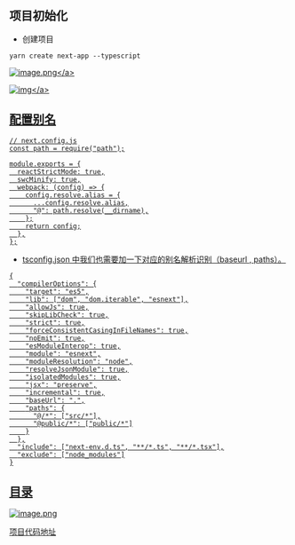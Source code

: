 ## 项目初始化

- 创建项目

```
yarn create next-app --typescript
```

<a data-fancybox title="image.png" href="https://p6-juejin.byteimg.com/tos-cn-i-k3u1fbpfcp/00ba41a41f184c9c9fc09c6e148f9653~tplv-k3u1fbpfcp-watermark.image?">![image.png](https://p6-juejin.byteimg.com/tos-cn-i-k3u1fbpfcp/00ba41a41f184c9c9fc09c6e148f9653~tplv-k3u1fbpfcp-watermark.image?)</a>

<a data-fancybox title="img" href="https://p6-juejin.byteimg.com/tos-cn-i-k3u1fbpfcp/7c6dd46370f74343863096a10741d4d6~tplv-k3u1fbpfcp-watermark.image?">![img](https://p6-juejin.byteimg.com/tos-cn-i-k3u1fbpfcp/7c6dd46370f74343863096a10741d4d6~tplv-k3u1fbpfcp-watermark.image?)</a>

## 配置别名

```
// next.config.js
const path = require("path");

module.exports = {
  reactStrictMode: true,
  swcMinify: true,
  webpack: (config) => {
    config.resolve.alias = {
      ...config.resolve.alias,
      "@": path.resolve(__dirname),
    };
    return config;
  },
};
```

- tsconfig.json 中我们也需要加一下对应的别名解析识别（baseurl , paths）。

```
{
  "compilerOptions": {
    "target": "es5",
    "lib": ["dom", "dom.iterable", "esnext"],
    "allowJs": true,
    "skipLibCheck": true,
    "strict": true,
    "forceConsistentCasingInFileNames": true,
    "noEmit": true,
    "esModuleInterop": true,
    "module": "esnext",
    "moduleResolution": "node",
    "resolveJsonModule": true,
    "isolatedModules": true,
    "jsx": "preserve",
    "incremental": true,
    "baseUrl": ".",
    "paths": {
      "@/*": ["src/*"],
      "@public/*": ["public/*"]
    }
  },
  "include": ["next-env.d.ts", "**/*.ts", "**/*.tsx"],
  "exclude": ["node_modules"]
}
```

## 目录

![image.png](https://p3-juejin.byteimg.com/tos-cn-i-k3u1fbpfcp/4bcf8748c6fc477c922072cde102d6cf~tplv-k3u1fbpfcp-watermark.image?)

[项目代码地址](https://github.com/upJiang/next-ssr-website)
